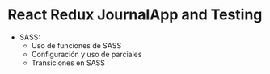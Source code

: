 # React Redux JournalApp and Testing

- SASS:
    - Uso de funciones de SASS
    - Configuración y uso de parciales
    - Transiciones en SASS